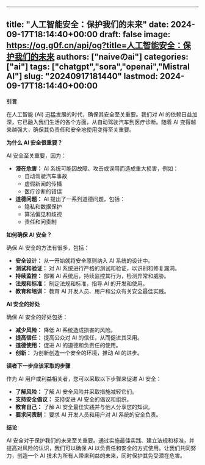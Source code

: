 
---
title: "人工智能安全：保护我们的未来"
date: 2024-09-17T18:14:40+00:00
draft: false
image: https://og.g0f.cn/api/og?title=人工智能安全：保护我们的未来
authors: ["naiveのai"]
categories: ["ai"]
tags: ["chatgpt","sora","openai","Mistral AI"]
slug: "20240917181440"
lastmod: 2024-09-17T18:14:40+00:00
---
**引言**

在人工智能 (AI) 迅猛发展的时代，确保其安全至关重要。我们对 AI 的依赖日益加深，它已融入我们生活的各个方面，从自动驾驶汽车到医疗诊断。随着 AI 变得越来越强大，确保其负责任和安全地使用变得至关重要。

**为什么 AI 安全很重要？**

AI 安全至关重要，因为：

* **潜在危害：** AI 系统可能因故障、攻击或误用而造成重大损害，例如：
    * 自动驾驶汽车事故
    * 虚假新闻的传播
    * 医疗诊断的错误
* **道德问题：** AI 提出了一系列道德问题，包括：
    * 隐私和数据保护
    * 算法偏见和歧视
    * 责任和问责制

**如何确保 AI 安全？**

确保 AI 安全的方法有很多，包括：

* **安全设计：** 从一开始就将安全原则纳入 AI 系统的设计中。
* **测试和验证：** 对 AI 系统进行严格的测试和验证，以识别和修复漏洞。
* **持续监控：** 部署 AI 系统后，持续监控其行为，检测异常和威胁。
* **法规和标准：** 制定法规和标准，指导 AI 的开发和使用。
* **教育和培训：** 教育 AI 开发人员、用户和公众有关安全最佳实践。

**AI 安全的好处**

确保 AI 安全的好处包括：

* **减少风险：** 降低 AI 系统造成损害的风险。
* **提高信任：** 提高公众对 AI 的信任，从而促进其采用。
* **道德使用：** 促进 AI 的道德和负责任的使用。
* **创新：** 为创新创造一个安全的环境，推动 AI 的进步。

**读者下一步应该采取的步骤**

作为 AI 用户或利益相关者，您可以采取以下步骤来促进 AI 安全：

* **了解风险：** 了解 AI 安全风险并采取措施减轻它们。
* **支持安全倡议：** 支持促进 AI 安全的倡议和组织。
* **教育自己：** 了解 AI 安全最佳实践并与他人分享您的知识。
* **要求问责制：** 要求 AI 开发人员和用户对 AI 系统的安全负责。

**结论**

AI 安全对于保护我们的未来至关重要。通过实施最佳实践、建立法规和标准，并提高对风险的认识，我们可以确保 AI 以负责任和安全的方式使用。让我们共同努力，创造一个 AI 技术为所有人带来利益的未来，同时保护其免受潜在危害。